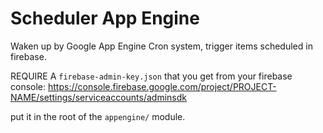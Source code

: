 # Scheduler App Engine

Waken up by Google App Engine Cron system, trigger items scheduled in firebase.

REQUIRE A `firebase-admin-key.json` that you get from your firebase console:
https://console.firebase.google.com/project/PROJECT-NAME/settings/serviceaccounts/adminsdk

put it in the root of the `appengine/` module.


